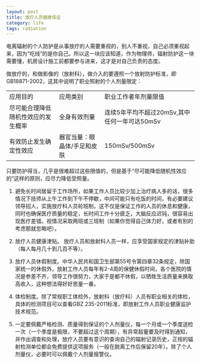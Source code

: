 ```yaml
---
layout: post
title: 放疗人员健康保证
category: life
tags: radiation
---
```


电离辐射的个人防护是从事放疗的人需要重视的，别人不重视，自己必须重视起来，因为“吃线”的是你自己。所以这一块应该知道，作为物理师，辐射防护这一块需要懂，机房设计施工前都要参与进来，这才是对自己负责的态度。

做放疗的，和做影像的（放射科），做介入的要遵照一个放射防护标准，即GB18871-2002，这其中说明了职业照射的个人剂量限定：

<p>
	<table class="table table-bordered table-striped table-condensed" >
		<tbody>
			<tr>
				<td style="font-size:12pt;vertical-align:middle;">
					应用目的
				</td>
				<td style="font-size:12pt;vertical-align:middle;">
					应用类别
				</td>
				<td style="font-size:12pt;vertical-align:middle;">
					职业工作者年剂量限值
				</td>
			</tr>
			<tr>
				<td style="font-size:12pt;vertical-align:middle;">
					尽可能合理降低随机性效应的发生概率
				</td>
				<td style="font-size:12pt;vertical-align:middle;">
					全身有效剂量
				</td>
				<td style="font-size:12pt;vertical-align:middle;">
					连续5年平均不超过20mSv,其中任何一年可达50mSv
				</td>
			</tr>
			<tr>
				<td style="font-size:12pt;vertical-align:middle;">
					有效防止发生确定性效应
				</td>
				<td style="font-size:12pt;vertical-align:middle;">
					器官当量：眼晶体/手足和皮肤&nbsp;
				</td>
				<td style="font-size:12pt;vertical-align:middle;">
					150mSv/500mSv&nbsp;
				</td>
			</tr>
		</tbody>
	</table>
</p> 

只要防护得当，几乎是很难超过这些限值的，但是基于“尽可能降低随机性效应的”这样的原则，应尽力降低受照量。

1. 避免长时间居留于工作场所，如果工作人员比较少加上治疗病人多的话，很多情况下技师从上午工作到下午不停歇，中间可能只有吃饭的时间，有必要建议领导招人，实施放疗科人员轮班制，这不仅是保证工作的人员的休息和健康，同时也确保医疗质量的稳定，长时间工作十分疲乏，大脑反应迟钝，很容易出现医疗差错。视情况采取两班或三班制（如果你觉得自己体力好，或者有别的考虑那就忽略吧）。  

2. 放疗人员健康津贴。 放疗人员和放射科人员一样，应享受国家规定的津贴补助（每人每月几十到几百不等）。  

3. 放疗人员休假制度。中华人民共和国卫生部第55号令第四章32条规定，除国家统一的休假外，放射工作人员每年有2-4周的保健休假时间，各个医院的情况是参差不齐，领导工作很努力，大家于是都不休假，以牺牲生活质量来换取高收入，这种想法得好好思量一番。  

4. 体检制度。除了常规职工体检外，放射科（放疗科）人员有职业相关的体检，具体的检测项目可以查看GBZ 235-2011标准，即放射工作人员职业健康监护技术规范。  

5. 一定要佩戴严格检测、质量得到保证的个人剂量仪，每一个月或一个季度送检一次（一个季度是极限，不要超过这个周期），有异常超量要及时得到通知，并作出调查和处理，放疗人员要有意识的查询自己的辐射记录历史，正规的辐射检测单位都会免费提供这项服务（一般在脱离工作后保留20年）。除了个人剂量仪，必要时可以佩戴个人剂量报警仪。  
